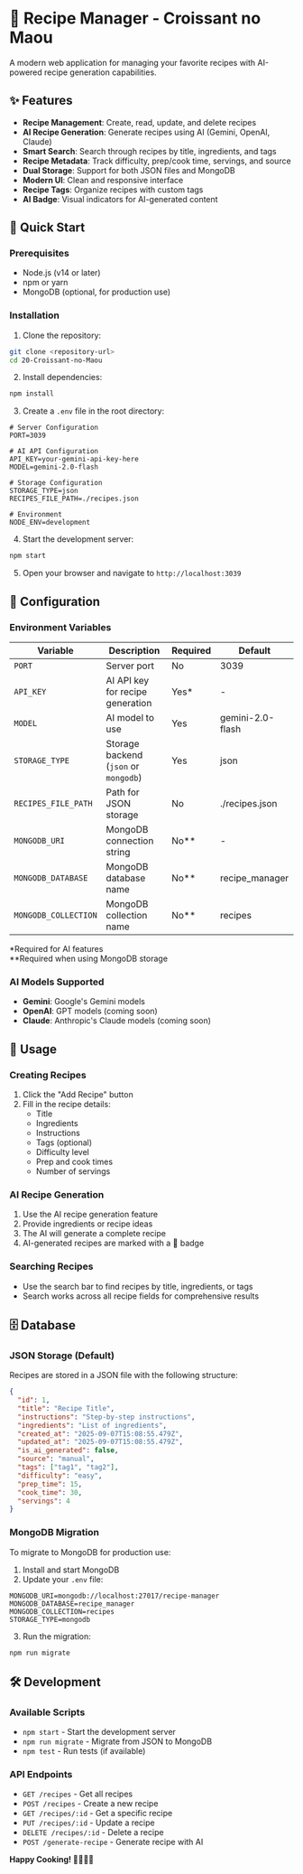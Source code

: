 # 🥐 Recipe Manager - Croissant no Maou

A modern web application for managing your favorite recipes with AI-powered recipe generation capabilities.

## ✨ Features

- **Recipe Management**: Create, read, update, and delete recipes
- **AI Recipe Generation**: Generate recipes using AI (Gemini, OpenAI, Claude)
- **Smart Search**: Search through recipes by title, ingredients, and tags
- **Recipe Metadata**: Track difficulty, prep/cook time, servings, and source
- **Dual Storage**: Support for both JSON files and MongoDB
- **Modern UI**: Clean and responsive interface
- **Recipe Tags**: Organize recipes with custom tags
- **AI Badge**: Visual indicators for AI-generated content

## 🚀 Quick Start

### Prerequisites

- Node.js (v14 or later)
- npm or yarn
- MongoDB (optional, for production use)

### Installation

1. Clone the repository:
```bash
git clone <repository-url>
cd 20-Croissant-no-Maou
```

2. Install dependencies:
```bash
npm install
```

3. Create a `.env` file in the root directory:
```env
# Server Configuration
PORT=3039

# AI API Configuration
API_KEY=your-gemini-api-key-here
MODEL=gemini-2.0-flash

# Storage Configuration
STORAGE_TYPE=json
RECIPES_FILE_PATH=./recipes.json

# Environment
NODE_ENV=development
```

4. Start the development server:
```bash
npm start
```

5. Open your browser and navigate to `http://localhost:3039`

## 🔧 Configuration

### Environment Variables

| Variable | Description | Required | Default |
|----------|-------------|----------|---------|
| `PORT` | Server port | No | 3039 |
| `API_KEY` | AI API key for recipe generation | Yes* | - |
| `MODEL` | AI model to use | Yes | gemini-2.0-flash |
| `STORAGE_TYPE` | Storage backend (`json` or `mongodb`) | Yes | json |
| `RECIPES_FILE_PATH` | Path for JSON storage | No | ./recipes.json |
| `MONGODB_URI` | MongoDB connection string | No** | - |
| `MONGODB_DATABASE` | MongoDB database name | No** | recipe_manager |
| `MONGODB_COLLECTION` | MongoDB collection name | No** | recipes |

*Required for AI features  
**Required when using MongoDB storage

### AI Models Supported

- **Gemini**: Google's Gemini models
- **OpenAI**: GPT models (coming soon)
- **Claude**: Anthropic's Claude models (coming soon)

## 📱 Usage

### Creating Recipes

1. Click the "Add Recipe" button
2. Fill in the recipe details:
   - Title
   - Ingredients
   - Instructions
   - Tags (optional)
   - Difficulty level
   - Prep and cook times
   - Number of servings

### AI Recipe Generation

1. Use the AI recipe generation feature
2. Provide ingredients or recipe ideas
3. The AI will generate a complete recipe
4. AI-generated recipes are marked with a 🤖 badge

### Searching Recipes

- Use the search bar to find recipes by title, ingredients, or tags
- Search works across all recipe fields for comprehensive results

## 🗄️ Database

### JSON Storage (Default)

Recipes are stored in a JSON file with the following structure:

```json
{
  "id": 1,
  "title": "Recipe Title",
  "instructions": "Step-by-step instructions",
  "ingredients": "List of ingredients",
  "created_at": "2025-09-07T15:08:55.479Z",
  "updated_at": "2025-09-07T15:08:55.479Z",
  "is_ai_generated": false,
  "source": "manual",
  "tags": ["tag1", "tag2"],
  "difficulty": "easy",
  "prep_time": 15,
  "cook_time": 30,
  "servings": 4
}
```

### MongoDB Migration

To migrate to MongoDB for production use:

1. Install and start MongoDB
2. Update your `.env` file:
```env
MONGODB_URI=mongodb://localhost:27017/recipe-manager
MONGODB_DATABASE=recipe_manager
MONGODB_COLLECTION=recipes
STORAGE_TYPE=mongodb
```
3. Run the migration:
```bash
npm run migrate
```

## 🛠️ Development

### Available Scripts

- `npm start` - Start the development server
- `npm run migrate` - Migrate from JSON to MongoDB
- `npm test` - Run tests (if available)

### API Endpoints

- `GET /recipes` - Get all recipes
- `POST /recipes` - Create a new recipe
- `GET /recipes/:id` - Get a specific recipe
- `PUT /recipes/:id` - Update a recipe
- `DELETE /recipes/:id` - Delete a recipe
- `POST /generate-recipe` - Generate recipe with AI

**Happy Cooking! 👨‍🍳👩‍🍳**
